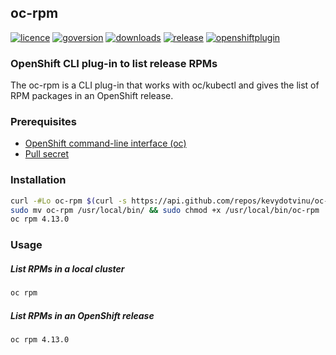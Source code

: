 ## oc-rpm
[![licence](https://img.shields.io/github/license/kevydotvinu/oc-rpm)](https://github.com/kevydotvinu/oc-rpm/blob/main/LICENSE)
[![goversion](https://img.shields.io/github/go-mod/go-version/openshift/oc)](https://github.com/openshift/oc/blob/master/go.mod)
[![downloads](https://img.shields.io/github/downloads/kevydotvinu/oc-rpm/total)](https://github.com/kevydotvinu/oc-rpm/releases)
[![release](https://github.com/kevydotvinu/oc-rpm/actions/workflows/build-and-release.yaml/badge.svg)](https://github.com/kevydotvinu/oc-rpm/actions/workflows/build-and-release.yaml)
[![openshiftplugin](https://img.shields.io/badge/openshift%20cli-plug--in-orange)](https://docs.openshift.com/container-platform/latest/cli_reference/openshift_cli/extending-cli-plugins.html)

### OpenShift CLI plug-in to list release RPMs
The oc-rpm is a CLI plug-in that works with oc/kubectl and gives the list of RPM packages in an OpenShift release.

### Prerequisites
- [OpenShift command-line interface (oc)](https://mirror.openshift.com/pub/openshift-v4/x86_64/clients/ocp/stable/openshift-client-linux.tar.gz)
- [Pull secret](https://console.redhat.com/openshift/downloads#tool-pull-secret)

### Installation
```bash
curl -#Lo oc-rpm $(curl -s https://api.github.com/repos/kevydotvinu/oc-rpm/releases/latest | jq -r '.assets | .[] | select(.name | contains("linux")) | .browser_download_url')
sudo mv oc-rpm /usr/local/bin/ && sudo chmod +x /usr/local/bin/oc-rpm
oc rpm 4.13.0
```

### Usage
##### List RPMs in a local cluster
```bash
oc rpm
```
##### List RPMs in an OpenShift release
```bash
oc rpm 4.13.0
```
